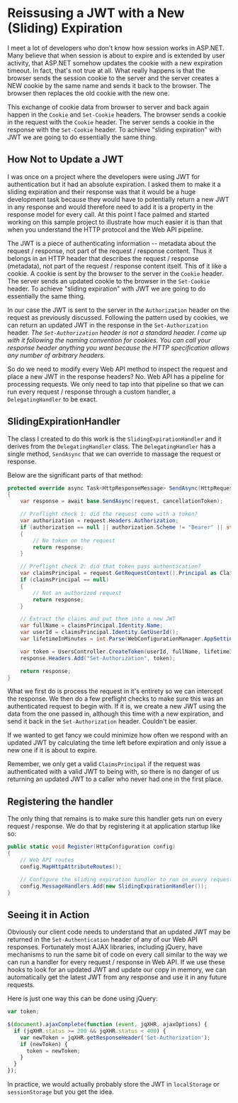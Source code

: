 # Reissusing a JWT with a New (Sliding) Expiration

I meet a lot of developers who don't know how session works in ASP.NET.
Many believe that when session is about to expire and is extended by user activity, that ASP.NET somehow updates the cookie with a new expiration timeout.
In fact, that's not true at all. What really happens is that the browser sends the session cookie to the server and the server creates a NEW cookie by the same name and sends it back to the browser.
The browser then replaces the old cookie with the new one.

This exchange of cookie data from browser to server and back again happen in the `Cookie` and `Set-Cookie` headers.
The browser sends a cookie in the request with the `Cookie` header.
The server sends a cookie in the response with the `Set-Cookie` header.
To achieve "sliding expiration" with JWT we are going to do essentially the same thing.

## How Not to Update a JWT

I was once on a project where the developers were using JWT for authentication but it had an absolute expiration.
I asked them to make it a sliding expiration and their response was that it would be a huge development task because they would have to potentially return a new JWT in any response and would therefore need to add it is a property in the response model for every call.
At this point I face palmed and started working on this sample project to illustrate how much easier it is than that when you understand the HTTP protocol and the Web API pipeline.

The JWT is a piece of authenticating information -- metadata about the request / response, not part of the request / response content.
Thus it belongs in an HTTP header that describes the request / response (metadata), not part of the request / response content itself.
This of it like a cookie.
A cookie is sent by the browser to the server in the `Cookie` header.
The server sends an updated cookie to the browser in the `Set-Cookie` header.
To achieve "sliding expiration" with JWT we are going to do essentially the same thing.

In our case the JWT is sent to the server in the `Authorization` header on the request as previously discussed.
Following the pattern used by cookies, we can return an updated JWT in the response in the `Set-Authorization` header.
*The `Set-Authorization` header is not a standard header. I came up with it following the naming convention for cookies.
You can call your response header anything you want because the HTTP specification allows any number of arbitrary headers.*

So do we need to modify every Web API method to inspect the request and place a new JWT in the response headers? No.
Web API has a pipeline for processing requests.
We only need to tap into that pipeline so that we can run every request / response through a custom handler, a `DelegatingHandler` to be exact.

## SlidingExpirationHandler

The class I created to do this work is the `SlidingExpirationHandler` and it derives from the `DelegatingHandler` class.
The `DelegatingHandler` has a single method, `SendAsync` that we can override to massage the request or response.

Below are the significant parts of that method:

```cs
protected override async Task<HttpResponseMessage> SendAsync(HttpRequestMessage request, CancellationToken cancellationToken)
{
    var response = await base.SendAsync(request, cancellationToken);

    // Preflight check 1: did the request come with a token?
    var authorization = request.Headers.Authorization;
    if (authorization == null || authorization.Scheme != "Bearer" || string.IsNullOrEmpty(authorization.Parameter))
    {
        // No token on the request
        return response;
    }

    // Preflight check 2: did that token pass authentication?
    var claimsPrincipal = request.GetRequestContext().Principal as ClaimsPrincipal;
    if (claimsPrincipal == null)
    {
        // Not an authorized request
        return response;
    }

    // Extract the claims and put them into a new JWT
    var fullName = claimsPrincipal.Identity.Name;
    var userId = claimsPrincipal.Identity.GetUserId();
    var lifetimeInMinutes = int.Parse(WebConfigurationManager.AppSettings["TokenLifetimeInMinutes"]);

    var token = UsersController.CreateToken(userId, fullName, lifetimeInMinutes);
    response.Headers.Add("Set-Authorization", token);

    return response;
}
```

What we first do is process the request in it's entirety so we can intercept the response.
We then do a few preflight checks to make sure this was an authenticated request to begin with.
If it is, we create a new JWT using the data from the one passed in, although this time with a new expiration, and send it back in the `Set-Authorization` header.
Couldn't be easier.

If we wanted to get fancy we could minimize how often we respond with an updated JWT by calculating the time left before expiration and only issue a new one if it is about to expire.

Remember, we only get a valid `ClaimsPrincipal` if the request was authenticated with a valid JWT to being with, so there is no danger of us returning an updated JWT to a caller who never had one in the first place.

## Registering the handler

The only thing that remains is to make sure this handler gets run on every request / response.
We do that by registering it at application startup like so:

```cs
public static void Register(HttpConfiguration config)
{
    // Web API routes
    config.MapHttpAttributeRoutes();

    // Configure the sliding expiration handler to run on every request
    config.MessageHandlers.Add(new SlidingExpirationHandler());
}
```

## Seeing it in Action

Obviously our client code needs to understand that an updated JWT may be returned in the `Set-Authentication` header of any of our Web API responses.
Fortunately most AJAX libraries, including jQuery, have mechanisms to run the same bit of code on every call similar to the way we can run a handler for every request / response in Web API.
If we use these hooks to look for an updated JWT and update our copy in memory, we can automatically get the latest JWT from any response and use it in any future requests.

Here is just one way this can be done using jQuery:

```js
var token;

$(document).ajaxComplete(function (event, jqXHR, ajaxOptions) {
  if (jqXHR.status >= 200 && jqXHR.status < 400) {
    var newToken = jqXHR.getResponseHeader('Set-Authorization');
    if (newToken) {
      token = newToken;
    }
  }
});
```

In practice, we would actually probably store the JWT in `localStorage` or `sessionStorage` but you get the idea.
